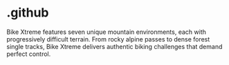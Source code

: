 # .github
Bike Xtreme features seven unique mountain environments, each with progressively difficult terrain. From rocky alpine passes to dense forest single tracks, Bike Xtreme delivers authentic biking challenges that demand perfect control.
